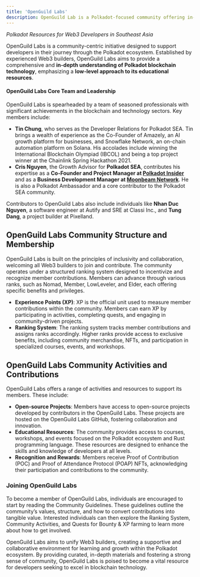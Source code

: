 ```yaml
---
title: 'OpenGuild Labs'
description: OpenGuild Lab is a Polkadot-focused community offering in-depth educational resources and support for Web3 developers in Southeast Asia.
---
```


*Polkadot Resources for Web3 Developers in Southeast Asia*

OpenGuild Labs is a community-centric initiative designed to support developers in their journey through the Polkadot ecosystem. Established by experienced Web3 builders, OpenGuild Labs aims to provide a comprehensive and **in-depth understanding of Polkadot blockchain technology**, emphasizing a **low-level approach to its educational resources**.

#### OpenGuild Labs Core Team and Leadership

OpenGuild Labs is spearheaded by a team of seasoned professionals with significant achievements in the blockchain and technology sectors. Key members include:

- **Tin Chung**, who serves as the Developer Relations for Polkadot SEA. Tin brings a wealth of experience as the Co-Founder of Amazely, an AI growth platform for businesses, and Snowflake Network, an on-chain automation platform on Solana. His accolades include winning the International Blockchain Olympiad (IBCOL) and being a top project winner at the Chainlink Spring Hackathon 2021.
- **Cris Nguyen**, the Growth Advisor for **Polkadot SEA**, contributes his expertise as a **Co-Founder and Project Manager at [Polkadot Insider](https://dablock.com/ecosystem/polkadot-insider/)** and as a **Business Development Manager at [Moonbeam Network](https://dablock.com/dapps/moonbeam-network/)**. He is also a Polkadot Ambassador and a core contributor to the Polkadot SEA community.

Contributors to OpenGuild Labs also include individuals like **Nhan Duc Nguyen**, a software engineer at Autify and SRE at Classi Inc., and **Tung Dang**, a project builder at Pixelland.

OpenGuild Labs Community Structure and Membership
-------------------------------------------------

OpenGuild Labs is built on the principles of inclusivity and collaboration, welcoming all Web3 builders to join and contribute. The community operates under a structured ranking system designed to incentivize and recognize member contributions. Members can advance through various ranks, such as Nomad, Member, LowLeveler, and Elder, each offering specific benefits and privileges.

- **Experience Points (XP)**: XP is the official unit used to measure member contributions within the community. Members can earn XP by participating in activities, completing quests, and engaging in community-driven projects.
- **Ranking System**: The ranking system tracks member contributions and assigns ranks accordingly. Higher ranks provide access to exclusive benefits, including community merchandise, NFTs, and participation in specialized courses, events, and workshops.

OpenGuild Labs Community Activities and Contributions
-----------------------------------------------------

OpenGuild Labs offers a range of activities and resources to support its members. These include:

- **Open-source Projects**: Members have access to open-source projects developed by contributors in the OpenGuild Labs. These projects are hosted on the OpenGuild Labs GitHub, fostering collaboration and innovation.
- **Educational Resources**: The community provides access to courses, workshops, and events focused on the Polkadot ecosystem and Rust programming language. These resources are designed to enhance the skills and knowledge of developers at all levels.
- **Recognition and Rewards**: Members receive Proof of Contribution (POC) and Proof of Attendance Protocol (POAP) NFTs, acknowledging their participation and contributions to the community.

### Joining OpenGuild Labs

To become a member of OpenGuild Labs, individuals are encouraged to start by reading the Community Guidelines. These guidelines outline the community’s values, structure, and how to convert contributions into tangible value. Interested individuals can then explore the Ranking System, Community Activities, and Quests for Bounty &amp; XP farming to learn more about how to get involved.

OpenGuild Labs aims to unify Web3 builders, creating a supportive and collaborative environment for learning and growth within the Polkadot ecosystem. By providing curated, in-depth materials and fostering a strong sense of community, OpenGuild Labs is poised to become a vital resource for developers seeking to excel in blockchain technology.
